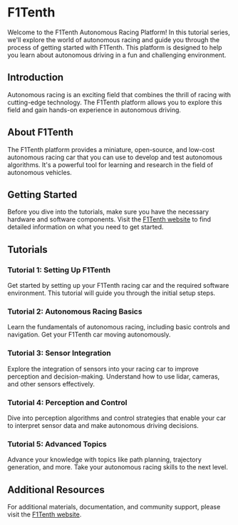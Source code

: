 # F1Tenth 

Welcome to the F1Tenth Autonomous Racing Platform! In this tutorial series, we'll explore the world of autonomous racing and guide you through the process of getting started with F1Tenth. This platform is designed to help you learn about autonomous driving in a fun and challenging environment.


## Introduction

Autonomous racing is an exciting field that combines the thrill of racing with cutting-edge technology. The F1Tenth platform allows you to explore this field and gain hands-on experience in autonomous driving.

## About F1Tenth

The F1Tenth platform provides a miniature, open-source, and low-cost autonomous racing car that you can use to develop and test autonomous algorithms. It's a powerful tool for learning and research in the field of autonomous vehicles.

## Getting Started

Before you dive into the tutorials, make sure you have the necessary hardware and software components. Visit the [F1Tenth website](https://f1tenth.org/) to find detailed information on what you need to get started.

## Tutorials

### Tutorial 1: Setting Up F1Tenth

Get started by setting up your F1Tenth racing car and the required software environment. This tutorial will guide you through the initial setup steps.

### Tutorial 2: Autonomous Racing Basics

Learn the fundamentals of autonomous racing, including basic controls and navigation. Get your F1Tenth car moving autonomously.

### Tutorial 3: Sensor Integration

Explore the integration of sensors into your racing car to improve perception and decision-making. Understand how to use lidar, cameras, and other sensors effectively.

### Tutorial 4: Perception and Control

Dive into perception algorithms and control strategies that enable your car to interpret sensor data and make autonomous driving decisions.

### Tutorial 5: Advanced Topics

Advance your knowledge with topics like path planning, trajectory generation, and more. Take your autonomous racing skills to the next level.

## Additional Resources

For additional materials, documentation, and community support, please visit the [F1Tenth website](https://f1tenth.org/).


